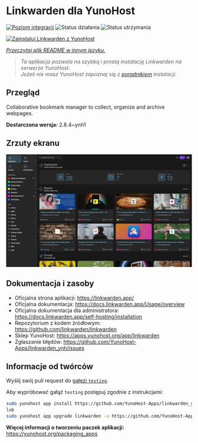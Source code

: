 <!--
To README zostało automatycznie wygenerowane przez <https://github.com/YunoHost/apps/tree/master/tools/readme_generator>
Nie powinno być ono edytowane ręcznie.
-->

# Linkwarden dla YunoHost

[![Poziom integracji](https://apps.yunohost.org/badge/integration/linkwarden)](https://ci-apps.yunohost.org/ci/apps/linkwarden/)
![Status działania](https://apps.yunohost.org/badge/state/linkwarden)
![Status utrzymania](https://apps.yunohost.org/badge/maintained/linkwarden)

[![Zainstaluj Linkwarden z YunoHost](https://install-app.yunohost.org/install-with-yunohost.svg)](https://install-app.yunohost.org/?app=linkwarden)

*[Przeczytaj plik README w innym języku.](./ALL_README.md)*

> *Ta aplikacja pozwala na szybką i prostą instalację Linkwarden na serwerze YunoHost.*  
> *Jeżeli nie masz YunoHost zapoznaj się z [poradnikiem](https://yunohost.org/install) instalacji.*

## Przegląd

Collaborative bookmark manager to collect, organize and archive webpages.


**Dostarczona wersja:** 2.8.4~ynh1

## Zrzuty ekranu

![Zrzut ekranu z Linkwarden](./doc/screenshots/dashboard.jpg)

## Dokumentacja i zasoby

- Oficjalna strona aplikacji: <https://linkwarden.app/>
- Oficjalna dokumentacja: <https://docs.linkwarden.app/Usage/overview>
- Oficjalna dokumentacja dla administratora: <https://docs.linkwarden.app/self-hosting/installation>
- Repozytorium z kodem źródłowym: <https://github.com/linkwarden/linkwarden>
- Sklep YunoHost: <https://apps.yunohost.org/app/linkwarden>
- Zgłaszanie błędów: <https://github.com/YunoHost-Apps/linkwarden_ynh/issues>

## Informacje od twórców

Wyślij swój pull request do [gałęzi `testing`](https://github.com/YunoHost-Apps/linkwarden_ynh/tree/testing).

Aby wypróbować gałąź `testing` postępuj zgodnie z instrukcjami:

```bash
sudo yunohost app install https://github.com/YunoHost-Apps/linkwarden_ynh/tree/testing --debug
lub
sudo yunohost app upgrade linkwarden -u https://github.com/YunoHost-Apps/linkwarden_ynh/tree/testing --debug
```

**Więcej informacji o tworzeniu paczek aplikacji:** <https://yunohost.org/packaging_apps>
